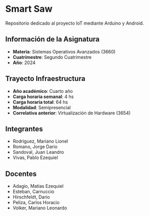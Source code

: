 # Smart Saw
Repositorio dedicado al proyecto IoT mediante Arduino y Android.

## Información de la Asignatura
* **Materia**: Sistemas Operativos Avanzados (3660)
* **Cuatrimestre**: Segundo Cuatrimestre
* **Año**: 2024

## Trayecto Infraestructura
* **Año académico**: Cuarto año
* **Carga horaria semanal**: 4 hs
* **Carga horaria total**: 64 hs
* **Modalidad**: Semipresencial
* **Correlativa anterior**: Virtualización de Hardware (3654)

## Integrantes
* Rodriguez, Mariano Lionel
* Romano, Jorge Dario 
* Sandoval, Juan Leandro
* Vivas, Pablo Ezequiel

## Docentes
* Adagio, Matias Ezequiel
* Esteban, Carnuccio
* Hirschfeldt, Dario
* Peliza, Carlos Horacio
* Volker, Mariano Leonardo
